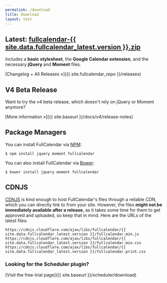 ```yaml
---
permalink: /download
title: Download
layout: text
---
```


<div class='sidenote-layout'>
<div class='sidenote-layout__main' markdown='1'>

<h2>
  Latest:
  <a href='{{ site.fullcalendar_repo }}/releases/download/v{{ site.data.fullcalendar_latest.version }}/fullcalendar-{{ site.data.fullcalendar_latest.version }}.zip'
    onclick="ga('send', 'pageview', '/downloads/fullcalendar-{{ site.data.fullcalendar_latest.version }}.zip')"
    >fullcalendar-{{ site.data.fullcalendar_latest.version }}.zip</a>
</h2>

Includes a **basic stylesheet**, the **Google Calendar extension**, and the necessary **jQuery** and **Moment** files.

[Changelog + All Releases &raquo;]({{ site.fullcalendar_repo }}/releases)


## V4 Beta Release

Want to try the v4 beta release, which doesn't rely on jQuery or Moment anymore?

[More information &raquo;]({{ site.baseurl }}/docs/v4/release-notes)


## Package Managers

You can install FullCalendar via [NPM](https://www.npmjs.com/):

```
$ npm install jquery moment fullcalendar
```

You can also install FullCalendar via [Bower](https://bower.io/):

```
$ bower install jquery moment fullcalendar
```


## CDNJS

[CDNJS](http://cdnjs.com/) is kind enough to host FullCalendar's files through a reliable CDN,
which you can directly link to from your site. However, the files **might not be immediately available
after a release**, as it takes some time for them to get approved and uploaded,
so keep that in mind. Here are the URLs of the latest files:

```
https://cdnjs.cloudflare.com/ajax/libs/fullcalendar/{{ site.data.fullcalendar_latest.version }}/fullcalendar.min.js
https://cdnjs.cloudflare.com/ajax/libs/fullcalendar/{{ site.data.fullcalendar_latest.version }}/fullcalendar.min.css
https://cdnjs.cloudflare.com/ajax/libs/fullcalendar/{{ site.data.fullcalendar_latest.version }}/fullcalendar.print.css
```

</div>
<div class='sidenote-layout__sidenote' markdown='1'>

### Looking for the Scheduler plugin?

[Visit the free-trial page]({{ site.baseurl }}/scheduler/download)

</div>
</div>
